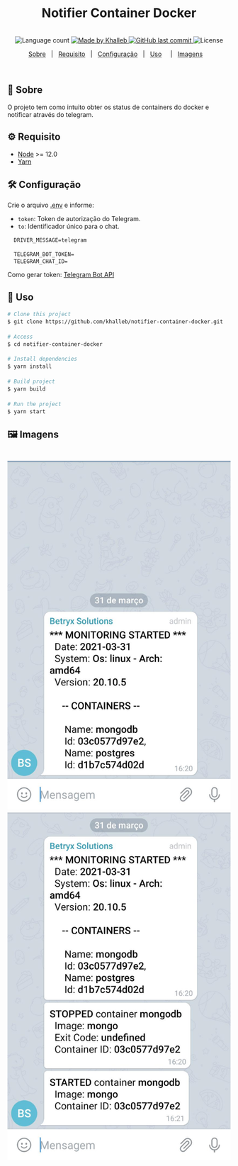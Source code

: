 <h1 align="center">
   Notifier Container Docker
</h1>

<p align="center">
  <br>
  <img alt="Language count" src="https://img.shields.io/github/repo-size/khalleb/notifier-container-docker"/>

  <a href="https://www.linkedin.com/in/khalleb/">
    <img alt="Made by Khalleb" src="https://img.shields.io/badge/made%20by-khalleb-%237519C1">
  </a>

  <a href="https://github.com/khalleb/ignews/commits/main">
    <img alt="GitHub last commit" src="https://img.shields.io/github/last-commit/khalleb/notifier-container-docker">
  </a>

  <img alt="License" src="https://img.shields.io/github/license/khalleb/notifier-container-docker">
</p>


<p align="center">
  <a href="#dart-sobre">Sobre</a> &#xa0; | &#xa0;
  <a href="#gear-requisito">Requisito</a> &#xa0; | &#xa0;
  <a href="#hammer_and_wrench-configuração">Configuração</a> &#xa0; | &#xa0;
  <a href="#rocket-uso">Uso</a> &#xa0; &#xa0; | &#xa0;
  <a href="#framed_picture-imagens">Imagens</a> &#xa0; &#xa0;
</p>

<br>

## :dart: Sobre ##
O projeto tem como intuito obter os status de containers do docker e notificar através do telegram.
## :gear: Requisito ##

- [Node](https://nodejs.org/en/) >= 12.0
- [Yarn](https://yarnpkg.com/lang/en/)


## :hammer_and_wrench: Configuração
Crie o arquivo [.env](https://github.com/khalleb/notifier-container-docker/blob/main/.env.example) e informe:
* `token`: Token de autorização do Telegram.
* `to`:  Identificador único para o chat.
```env
  DRIVER_MESSAGE=telegram

  TELEGRAM_BOT_TOKEN=
  TELEGRAM_CHAT_ID=
```
Como gerar token: [Telegram Bot API](https://core.telegram.org/bots/api)

## :rocket: Uso ##

```bash
# Clone this project
$ git clone https://github.com/khalleb/notifier-container-docker.git

# Access
$ cd notifier-container-docker

# Install dependencies
$ yarn install

# Build project
$ yarn build

# Run the project
$ yarn start
```
## :framed_picture: Imagens ##

<h1 align="center">
    <img alt = "Web app" src = "./.github/images/image-01.jpeg"/>
    <img alt = "Web app" src = "./.github/images/image-02.jpeg"/>
</h1>



